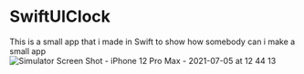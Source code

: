 # SwiftUIClock
This is a small app that i made in Swift to show how somebody can i make a small app
![Simulator Screen Shot - iPhone 12 Pro Max - 2021-07-05 at 12 44 13](https://user-images.githubusercontent.com/79055304/124452197-d8f59600-dd8e-11eb-8e83-813a7a7fb25d.png)
